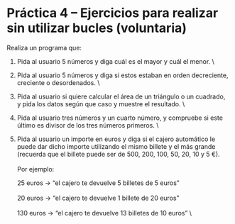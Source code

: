 # Práctica 4 – Ejercicios para realizar sin utilizar bucles (voluntaria)

Realiza un programa que:



1. Pida al usuario 5 números y diga cuál es el mayor y cuál el menor. \
 	
2. Pida al usuario 5 números y diga si estos estaban en orden decreciente, 	creciente o desordenados. \
 	
3. Pida al usuario si quiere calcular el área de un triángulo o un cuadrado, y pida los datos según que caso y muestre el resultado. \
 	
4. Pida al usuario tres números y un cuarto número, y compruebe si este último es divisor de los tres números primeros. \
 	
5. Pida al usuario un importe en euros y diga si el cajero automático le 	puede dar dicho importe utilizando el mismo billete y el más grande 	(recuerda que el billete puede ser de 500, 200, 100, 50, 20, 10 y 5 	€). \
 	 \
Por ejemplo: 

    25 euros → “el cajero te devuelve 5 billetes de 5 euros” \
 	 \
20 euros → “el cajero te devuelve 1 billete de 20 euros” \
 	 \
130 euros → “el cajero te devuelve 13 billetes de 10 euros” \

